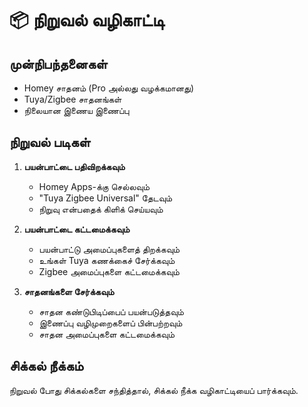# 📦 நிறுவல் வழிகாட்டி

## முன்நிபந்தனைகள்

- Homey சாதனம் (Pro அல்லது வழக்கமானது)
- Tuya/Zigbee சாதனங்கள்
- நிலையான இணைய இணைப்பு

## நிறுவல் படிகள்

1. **பயன்பாட்டை பதிவிறக்கவும்**
   - Homey Apps-க்கு செல்லவும்
   - "Tuya Zigbee Universal" தேடவும்
   - நிறுவு என்பதைக் கிளிக் செய்யவும்

2. **பயன்பாட்டை கட்டமைக்கவும்**
   - பயன்பாட்டு அமைப்புகளைத் திறக்கவும்
   - உங்கள் Tuya கணக்கைச் சேர்க்கவும்
   - Zigbee அமைப்புகளை கட்டமைக்கவும்

3. **சாதனங்களை சேர்க்கவும்**
   - சாதன கண்டுபிடிப்பைப் பயன்படுத்தவும்
   - இணைப்பு வழிமுறைகளைப் பின்பற்றவும்
   - சாதன அமைப்புகளை கட்டமைக்கவும்

## சிக்கல் நீக்கம்

நிறுவல் போது சிக்கல்களை சந்தித்தால், சிக்கல் நீக்க வழிகாட்டியைப் பார்க்கவும்.
